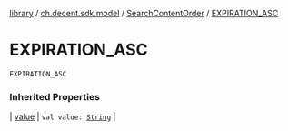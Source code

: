[library](../../index.md) / [ch.decent.sdk.model](../index.md) / [SearchContentOrder](index.md) / [EXPIRATION_ASC](./-e-x-p-i-r-a-t-i-o-n_-a-s-c.md)

# EXPIRATION_ASC

`EXPIRATION_ASC`

### Inherited Properties

| [value](value.md) | `val value: `[`String`](https://kotlinlang.org/api/latest/jvm/stdlib/kotlin/-string/index.html) |

